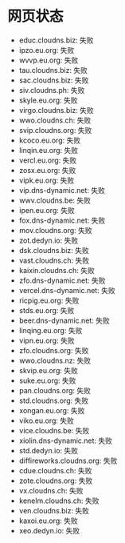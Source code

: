 # 网页状态
- educ.cloudns.biz: 失败
- ipzo.eu.org: 失败
- wvvp.eu.org: 失败
- tau.cloudns.biz: 失败
- sac.cloudns.biz: 失败
- siv.cloudns.ph: 失败
- skyle.eu.org: 失败
- virgo.cloudns.biz: 失败
- wwo.cloudns.ch: 失败
- svip.cloudns.org: 失败
- kcoco.eu.org: 失败
- linqin.eu.org: 失败
- vercl.eu.org: 失败
- zosx.eu.org: 失败
- vipk.eu.org: 失败
- vip.dns-dynamic.net: 失败
- wwv.cloudns.be: 失败
- ipen.eu.org: 失败
- fox.dns-dynamic.net: 失败
- mov.cloudns.org: 失败
- zot.dedyn.io: 失败
- dsk.cloudns.biz: 失败
- vast.cloudns.ch: 失败
- kaixin.cloudns.ch: 失败
- zfo.dns-dynamic.net: 失败
- vercel.dns-dynamic.net: 失败
- ricpig.eu.org: 失败
- stds.eu.org: 失败
- beer.dns-dynamic.net: 失败
- linqing.eu.org: 失败
- vipn.eu.org: 失败
- zfo.cloudns.org: 失败
- wwo.cloudns.nz: 失败
- skvip.eu.org: 失败
- suke.eu.org: 失败
- pan.cloudns.org: 失败
- std.cloudns.org: 失败
- xongan.eu.org: 失败
- viko.eu.org: 失败
- vice.cloudns.be: 失败
- xiolin.dns-dynamic.net: 失败
- std.dedyn.io: 失败
- diffireworks.cloudns.org: 失败
- cdue.cloudns.ch: 失败
- zote.cloudns.org: 失败
- vx.cloudns.ch: 失败
- kenelm.cloudns.ch: 失败
- ven.cloudns.biz: 失败
- kaxoi.eu.org: 失败
- xeo.dedyn.io: 失败

